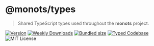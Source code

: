 # @monots/types

> Shared TypeScript types used throughout the **monots** project.

[![Version][version]][npm] [![Weekly Downloads][downloads-badge]][npm] [![Bundled size][size-badge]][size] [![Typed Codebase][typescript]](./src/index.ts) ![MIT License][license]

[version]: https://flat.badgen.net/npm/v/@monots/types
[npm]: https://npmjs.com/package/@monots/types
[license]: https://flat.badgen.net/badge/license/MIT/purple
[size]: https://bundlephobia.com/result?p=@monots/types
[size-badge]: https://flat.badgen.net/bundlephobia/minzip/@monots/types
[typescript]: https://flat.badgen.net/badge/icon/TypeScript/?icon=typescript&label&labelColor=blue&color=555555
[downloads-badge]: https://badgen.net/npm/dw/@monots/types/red?icon=npm
